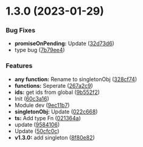 # 1.3.0 (2023-01-29)


### Bug Fixes

* **promiseOnPending:** Update ([32d73d6](https://github.com/livelybone/singleton/commit/32d73d62bd093446148c018cdc8cfa71dcd81e94))
* type bug ([7b79ee4](https://github.com/livelybone/singleton/commit/7b79ee4d3d08a7e17ac8da79de139b49b5287b01))


### Features

* **any function:** Rename to singletonObj ([328cf74](https://github.com/livelybone/singleton/commit/328cf747c2d871215204a64a3213c1738abbc204))
* **functions:** Seperate ([267a2c9](https://github.com/livelybone/singleton/commit/267a2c9de78fc73938eb317fe9931c959fbfe8ff))
* **ids:** get ids from global ([9b552f2](https://github.com/livelybone/singleton/commit/9b552f23afdde11f81023168747a8e2f3a34d0ba))
* Init ([60c3a16](https://github.com/livelybone/singleton/commit/60c3a161febd2d0f2d0b5d3de0b797196c2af852))
* Module dev ([9ec11b7](https://github.com/livelybone/singleton/commit/9ec11b76b066a2a35155427c8c1708f0eaaec94d))
* **singletonObj:** Update ([022c668](https://github.com/livelybone/singleton/commit/022c668b4097dba48adf4e866c617fb7b1af6ef1))
* **ts:** Add type Fn ([021364a](https://github.com/livelybone/singleton/commit/021364a3415bba685ca464e92a2fda7a65281b9d))
* update ([9584106](https://github.com/livelybone/singleton/commit/958410610fcfcc84b5daa065c837b3cf48a661db))
* Update ([50cfc0c](https://github.com/livelybone/singleton/commit/50cfc0cfdc7ddc358e3cf0098ca87c224031c1e2))
* **v1.3.0:** add singleton ([8f80e82](https://github.com/livelybone/singleton/commit/8f80e8253264680d161b566cfbc26b43534b1fe3))



